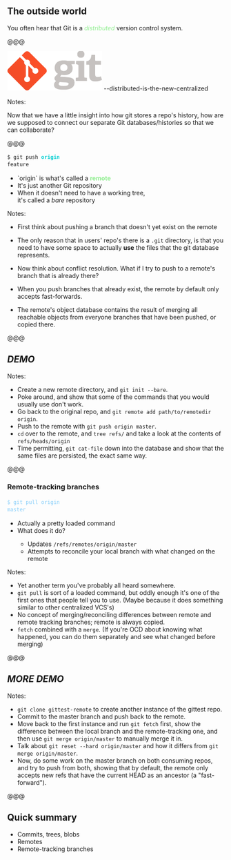 ## The outside world ##

<p class="fragment">
	You often hear that Git is a <i style="color: lightgreen">distributed</i> version control system.
</p>

@@@

<div class="git-logo">
	<img src="img/git-logo-edit.png" alt="Git logo" class="img-simple">
	<span>--distributed-is-the-new-centralized</span>
</div>

Notes:

Now that we have a little insight into how git stores a repo's history, how
are we supposed to connect our separate Git databases/histories so that we can
collaborate?

@@@

<code>$ git push <b style="color: darkturquoise;">origin</b> feature</code>

<ul style="margin-top: 16px;">
	<li class="fragment">`origin` is what's called a <b style="color: lightgreen;">remote</b></li>
	<li class="fragment">It's just another Git repository</li>
	<li class="fragment">When it doesn't need to have a working tree,<br />
	it's called a <i>bare</i> repository</li>
</ul>

Notes:

- First think about pushing a branch that doesn't yet exist on the remote
- The only reason that in users' repo's there is a `.git` directory, is that
  you need to have some space to actually **use** the files that the git
  database represents.
- Now think about conflict resolution. What if I try to push to a remote's
  branch that is already there?
- When you push branches that already exist, the remote by default only
  accepts fast-forwards.

- The remote's object database contains the result of merging all reachable
  objects from everyone branches that have been pushed, or copied there.

@@@

## _DEMO_

Notes:

- Create a new remote directory, and `git init --bare`.
- Poke around, and show that some of the commands that you would usually use
  don't work.
- Go back to the original repo, and `git remote add path/to/remotedir origin`.
- Push to the remote with `git push origin master`.
- `cd` over to the remote, and `tree refs/` and take a look at the contents of
  `refs/heads/origin`
- Time permitting, `git cat-file` down into the database and show that the
  same files are persisted, the exact same way.

@@@

### Remote-tracking branches ###

<code style="color: lightskyblue;">$ git pull origin master</code>

<ul style="margin-top: 16px;">
	<li class="fragment">Actually a pretty loaded command</li>
	<li class="fragment">What does it do?</li>
	<ul>
		<li class="fragment">Updates <code>/refs/remotes/origin/master</code></li>
		<li class="fragment">Attempts to reconcile your local branch with what changed on the remote</li>
	</ul>
</ul>


Notes:

- Yet another term you've probably all heard somewhere.
- `git pull` is sort of a loaded command, but oddly enough it's one of the
  first ones that people tell you to use. (Maybe because it does something
  similar to other centralized VCS's)
- No concept of merging/reconciling differences between remote and remote
  tracking branches; remote is always copied.
- `fetch` combined with a `merge`. (If you're OCD about knowing what happened,
  you can do them separately and see what changed before merging)

@@@

## _MORE DEMO_

Notes:

- `git clone gittest-remote` to create another instance of the gittest repo.
- Commit to the master branch and push back to the remote.
- Move back to the first instance and run `git fetch` first, show the difference
  between the local branch and the remote-tracking one, and then use `git merge
  origin/master` to manually merge it in.
- Talk about `git reset --hard origin/master` and how it differs from `git merge
  origin/master`.
- Now, do some work on the master branch on both consuming repos, and try to
  push from both, showing that by default, the remote only accepts new refs that
  have the current HEAD as an ancestor (a "fast-forward").

@@@

## Quick summary

<ul>
  <li class="fragment">Commits, trees, blobs</li>
  <li class="fragment">Remotes</li>
  <li class="fragment">Remote-tracking branches</li>
</ul>
